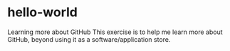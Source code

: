 # hello-world
Learning more about GitHub
This exercise is to help me learn more about GitHub, beyond using it as a software/application store.
